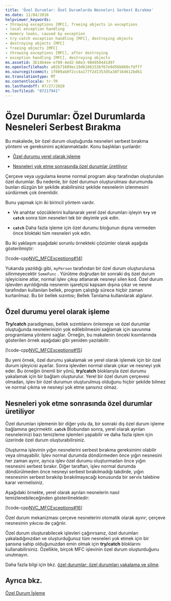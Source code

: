 ```yaml
---
title: 'Özel Durumlar: Özel Durumlarda Nesneleri Serbest Bırakma'
ms.date: 11/04/2016
helpviewer_keywords:
- throwing exceptions [MFC], freeing objects in exceptions
- local exception handling
- memory leaks, caused by exception
- try-catch exception handling [MFC], destroying objects
- destroying objects [MFC]
- freeing objects [MFC]
- throwing exceptions [MFC], after destroying
- exception handling [MFC], destroying objects
ms.assetid: 3b14b4ee-e789-4ed2-b8e3-984950441d97
ms.openlocfilehash: a02b71609ec19d6106153bf67e9d56b860cfdfff
ms.sourcegitcommit: 1f009ab0f2cc4a177f2d1353d5a38f164612bdb1
ms.translationtype: MT
ms.contentlocale: tr-TR
ms.lasthandoff: 07/27/2020
ms.locfileid: "87217941"
---
```

# <a name="exceptions-freeing-objects-in-exceptions"></a>Özel Durumlar: Özel Durumlarda Nesneleri Serbest Bırakma

Bu makalede, bir özel durum oluştuğunda nesneleri serbest bırakma yöntemi ve gereksinimi açıklanmaktadır. Konu başlıkları şunlardır:

- [Özel durumu yerel olarak işleme](#_core_handling_the_exception_locally)

- [Nesneleri yok etme sonrasında özel durumlar üretiliyor](#_core_throwing_exceptions_after_destroying_objects)

Çerçeve veya uygulama kesme normal program akışı tarafından oluşturulan özel durumlar. Bu nedenle, bir özel durumun oluşturulması durumunda bunları düzgün bir şekilde atabilirsiniz şekilde nesnelerin izlenmesini sürdürmek çok önemlidir.

Bunu yapmak için iki birincil yöntem vardır.

- Ve anahtar sözcüklerini kullanarak yerel özel durumları işleyin **`try`** ve **`catch`** sonra tüm nesneleri tek bir deyimle yok edin.

- **`catch`** Daha fazla işleme için özel durumu bloğunun dışına vermeden önce bloktaki tüm nesneleri yok edin.

Bu iki yaklaşım aşağıdaki sorunlu örnekteki çözümler olarak aşağıda gösterilmiştir:

[!code-cpp[NVC_MFCExceptions#14](codesnippet/cpp/exceptions-freeing-objects-in-exceptions_1.cpp)]

Yukarıda yazıldığı gibi, `myPerson` tarafından bir özel durum oluşturulursa silinmeyecektir `SomeFunc` . Yürütme doğrudan bir sonraki dış özel durum işleyicisine atlar, normal işlev çıkışı atlanarak nesneyi silen kod. Özel durum işlevden ayrıldığında nesnenin işaretçisi kapsam dışına çıkar ve nesne tarafından kullanılan bellek, program çalıştığı sürece hiçbir zaman kurtarılmaz. Bu bir bellek sızıntısı; Bellek Tanılama kullanılarak algılanır.

## <a name="handling-the-exception-locally"></a><a name="_core_handling_the_exception_locally"></a>Özel durumu yerel olarak işleme

**Try/catch** paradigması, bellek sızıntılarını önlemeye ve özel durumlar oluştuğunda nesnelerinizin yok edilebilmesini sağlamak için savunma programlama yöntemi sağlar. Örneğin, bu makalenin önceki kısımlarında gösterilen örnek aşağıdaki gibi yeniden yazılabilir:

[!code-cpp[NVC_MFCExceptions#15](codesnippet/cpp/exceptions-freeing-objects-in-exceptions_2.cpp)]

Bu yeni örnek, özel durumu yakalamak ve yerel olarak işlemek için bir özel durum işleyicisi ayarlar. Sonra işlevden normal olarak çıkar ve nesneyi yok eder. Bu örneğin önemli bir yönü, **try/catch** bloklarıyla özel durumu yakalamak için bir bağlam oluşturulur. Yerel bir özel durum çerçevesi olmadan, işlev bir özel durumun oluşturulmuş olduğunu hiçbir şekilde bilmez ve normal çıkma ve nesneyi yok etme şansınız olmaz.

## <a name="throwing-exceptions-after-destroying-objects"></a><a name="_core_throwing_exceptions_after_destroying_objects"></a>Nesneleri yok etme sonrasında özel durumlar üretiliyor

Özel durumları işlemenin bir diğer yolu da, bir sonraki dış özel durum işleme bağlamına geçirmektir. **`catch`** Blobundan sonra, yerel olarak ayrılan nesnelerinizi bazı temizleme işlemleri yapabilir ve daha fazla işlem için üzerinde özel durum oluşturabilirsiniz.

Oluşturma işlevinin yığın nesnelerini serbest bırakma gereksinimi olabilir veya olmayabilir. İşlev normal durumda döndürmeden önce yığın nesnesini her zaman ayırır, ayrıca işlev özel durumu oluşturmadan önce yığın nesnesini serbest bırakır. Diğer taraftan, işlev normal durumda döndürülmeden önce nesneyi serbest bırakılmadığı takdirde, yığın nesnesinin serbest bırakılıp bırakılmayacağı konusunda bir servis talebine karar vermelisiniz.

Aşağıdaki örnekte, yerel olarak ayrılan nesnelerin nasıl temizlenebileceğinden gösterilmektedir:

[!code-cpp[NVC_MFCExceptions#16](codesnippet/cpp/exceptions-freeing-objects-in-exceptions_3.cpp)]

Özel durum mekanizması çerçeve nesnelerini otomatik olarak ayırır; çerçeve nesnesinin yıkıcısı de çağrılır.

Özel durum oluşturabilecek işlevleri çağırırsanız, özel durumları yakaladığınızdan ve oluşturduğunuz tüm nesneleri yok etmek için bir şansına sahip olduğunuzdan emin olmak için **try/catch** bloklarını kullanabilirsiniz. Özellikle, birçok MFC işlevinin özel durum oluşturduğunu unutmayın.

Daha fazla bilgi için bkz. [özel durumlar: özel durumları yakalama ve silme](exceptions-catching-and-deleting-exceptions.md).

## <a name="see-also"></a>Ayrıca bkz.

[Özel Durum İşleme](exception-handling-in-mfc.md)

